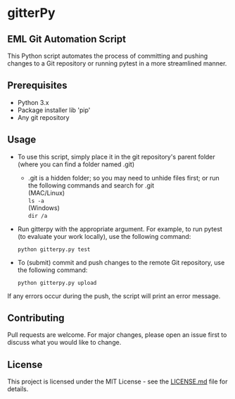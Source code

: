 # gitterPy 
## EML Git Automation Script
This Python script automates the process of committing and pushing changes to a Git repository or running pytest in a more streamlined manner.

## Prerequisites
- Python 3.x
- Package installer lib 'pip'
- Any git repository

## Usage
- To use this script, simply place it in the git repository's parent folder (where you can find a folder named .git) 

     - .git is a hidden folder; so you may need to unhide files first; or run the following commands and search for .git  
        (MAC/Linux)  
        `ls -a`  
        (Windows)   
        `dir /a`

- Run gitterpy with the appropriate argument. For example, to run pytest (to evaluate your work locally), use the following command:

    `python gitterpy.py test`

- To (submit) commit and push changes to the remote Git repository, use the following command:

    `python gitterpy.py upload`

If any errors occur during the push, the script will print an error message.

## Contributing
Pull requests are welcome. For major changes, please open an issue first to discuss what you would like to change.

## License
This project is licensed under the MIT License - see the [LICENSE.md](./LICENSE.md) file for details.